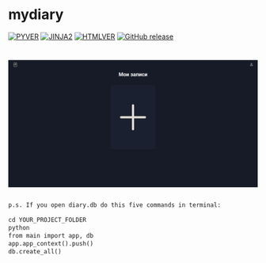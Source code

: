 # mydiary
[![PYVER](https://img.shields.io/badge/Python-3.9-blue)](https://www.python.org/) [![JINJA2](https://img.shields.io/badge/Jinja-2-brown)](https://palletsprojects.com/p/jinja/) [![HTMLVER](https://img.shields.io/badge/CSS-3-blue)](https://en.wikipedia.org/wiki/CSS) [![GitHub release](https://img.shields.io/badge/HTML-5-important)](https://en.wikipedia.org/wiki/HTML)
<p align=”left”>
  
<!--   ![](https://raw.githubusercontent.com/Perminev/mydiary/main/screenshots/screen1.png)-->
<!--   ![](https://raw.githubusercontent.com/Perminev/mydiary/main/screenshots/screen2.png)-->
#  ![](https://raw.githubusercontent.com/Perminev/mydiary/main/screenshots/screen3.png)
<!--   ![](https://raw.githubusercontent.com/Perminev/mydiary/main/screenshots/screen4.png)-->

</p>

`p.s.
If you open diary.db do this five commands in terminal:
`
```
cd YOUR_PROJECT_FOLDER
python
from main import app, db
app.app_context().push()
db.create_all()
```
